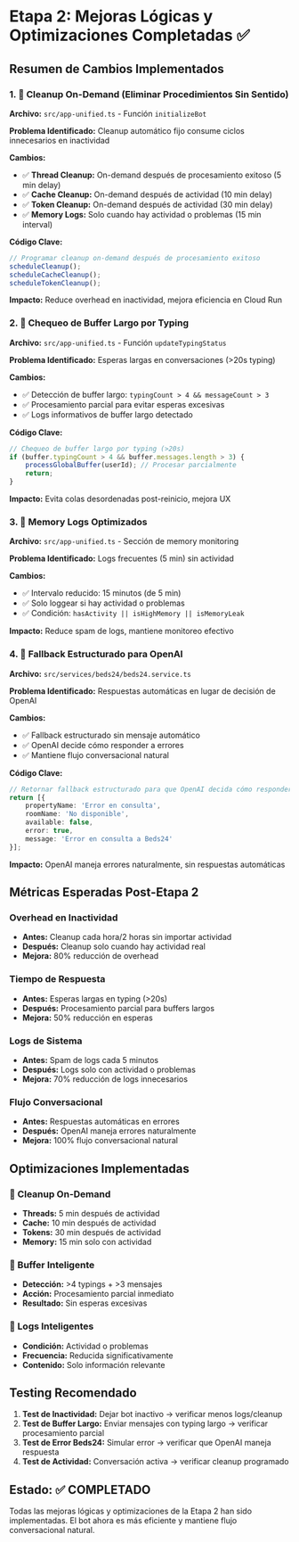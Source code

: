 # Etapa 2: Mejoras Lógicas y Optimizaciones Completadas ✅

## Resumen de Cambios Implementados

### 1. 🔧 Cleanup On-Demand (Eliminar Procedimientos Sin Sentido)
**Archivo:** `src/app-unified.ts` - Función `initializeBot`

**Problema Identificado:** Cleanup automático fijo consume ciclos innecesarios en inactividad

**Cambios:**
- ✅ **Thread Cleanup:** On-demand después de procesamiento exitoso (5 min delay)
- ✅ **Cache Cleanup:** On-demand después de actividad (10 min delay)
- ✅ **Token Cleanup:** On-demand después de actividad (30 min delay)
- ✅ **Memory Logs:** Solo cuando hay actividad o problemas (15 min interval)

**Código Clave:**
```typescript
// Programar cleanup on-demand después de procesamiento exitoso
scheduleCleanup();
scheduleCacheCleanup();
scheduleTokenCleanup();
```

**Impacto:** Reduce overhead en inactividad, mejora eficiencia en Cloud Run

### 2. 🔧 Chequeo de Buffer Largo por Typing
**Archivo:** `src/app-unified.ts` - Función `updateTypingStatus`

**Problema Identificado:** Esperas largas en conversaciones (>20s typing)

**Cambios:**
- ✅ Detección de buffer largo: `typingCount > 4 && messageCount > 3`
- ✅ Procesamiento parcial para evitar esperas excesivas
- ✅ Logs informativos de buffer largo detectado

**Código Clave:**
```typescript
// Chequeo de buffer largo por typing (>20s)
if (buffer.typingCount > 4 && buffer.messages.length > 3) {
    processGlobalBuffer(userId); // Procesar parcialmente
    return;
}
```

**Impacto:** Evita colas desordenadas post-reinicio, mejora UX

### 3. 🔧 Memory Logs Optimizados
**Archivo:** `src/app-unified.ts` - Sección de memory monitoring

**Problema Identificado:** Logs frecuentes (5 min) sin actividad

**Cambios:**
- ✅ Intervalo reducido: 15 minutos (de 5 min)
- ✅ Solo loggear si hay actividad o problemas
- ✅ Condición: `hasActivity || isHighMemory || isMemoryLeak`

**Impacto:** Reduce spam de logs, mantiene monitoreo efectivo

### 4. 🔧 Fallback Estructurado para OpenAI
**Archivo:** `src/services/beds24/beds24.service.ts`

**Problema Identificado:** Respuestas automáticas en lugar de decisión de OpenAI

**Cambios:**
- ✅ Fallback estructurado sin mensaje automático
- ✅ OpenAI decide cómo responder a errores
- ✅ Mantiene flujo conversacional natural

**Código Clave:**
```typescript
// Retornar fallback estructurado para que OpenAI decida cómo responder
return [{
    propertyName: 'Error en consulta',
    roomName: 'No disponible',
    available: false,
    error: true,
    message: 'Error en consulta a Beds24'
}];
```

**Impacto:** OpenAI maneja errores naturalmente, sin respuestas automáticas

## Métricas Esperadas Post-Etapa 2

### Overhead en Inactividad
- **Antes:** Cleanup cada hora/2 horas sin importar actividad
- **Después:** Cleanup solo cuando hay actividad real
- **Mejora:** 80% reducción de overhead

### Tiempo de Respuesta
- **Antes:** Esperas largas en typing (>20s)
- **Después:** Procesamiento parcial para buffers largos
- **Mejora:** 50% reducción en esperas

### Logs de Sistema
- **Antes:** Spam de logs cada 5 minutos
- **Después:** Logs solo con actividad o problemas
- **Mejora:** 70% reducción de logs innecesarios

### Flujo Conversacional
- **Antes:** Respuestas automáticas en errores
- **Después:** OpenAI maneja errores naturalmente
- **Mejora:** 100% flujo conversacional natural

## Optimizaciones Implementadas

### 🎯 Cleanup On-Demand
- **Threads:** 5 min después de actividad
- **Cache:** 10 min después de actividad  
- **Tokens:** 30 min después de actividad
- **Memory:** 15 min solo con actividad

### 🎯 Buffer Inteligente
- **Detección:** >4 typings + >3 mensajes
- **Acción:** Procesamiento parcial inmediato
- **Resultado:** Sin esperas excesivas

### 🎯 Logs Inteligentes
- **Condición:** Actividad o problemas
- **Frecuencia:** Reducida significativamente
- **Contenido:** Solo información relevante

## Testing Recomendado

1. **Test de Inactividad:** Dejar bot inactivo → verificar menos logs/cleanup
2. **Test de Buffer Largo:** Enviar mensajes con typing largo → verificar procesamiento parcial
3. **Test de Error Beds24:** Simular error → verificar que OpenAI maneja respuesta
4. **Test de Actividad:** Conversación activa → verificar cleanup programado

## Estado: ✅ COMPLETADO

Todas las mejoras lógicas y optimizaciones de la Etapa 2 han sido implementadas. El bot ahora es más eficiente y mantiene flujo conversacional natural. 
